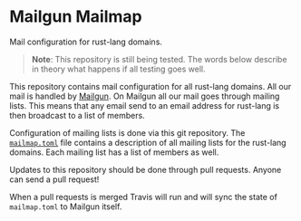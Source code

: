 # Mailgun Mailmap

Mail configuration for rust-lang domains.

> **Note**: This repository is still being tested. The words below describe in
> theory what happens if all testing goes well.

This repository contains mail configuration for all rust-lang domains. All our
mail is handled by [Mailgun](https://www.mailgun.com/). On Mailgun all our mail
goes through mailing lists. This means that any email send to an email address
for rust-lang is then broadcast to a list of members.

Configuration of mailing lists is done via this git repository. The
[`mailmap.toml`](https://github.com/rust-lang/mailgun-mailmap/blob/master/mailmap.toml)
file contains a description of all mailing lists for the rust-lang domains. Each
mailing list has a list of members as well.

Updates to this repository should be done through pull requests. Anyone can send
a pull request!

When a pull requests is merged Travis will run and will sync the state of
`mailmap.toml` to Mailgun itself.
